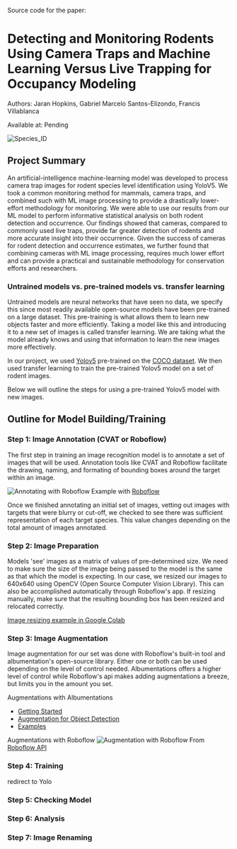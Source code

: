 Source code for the paper:
# Detecting and Monitoring Rodents Using Camera Traps and Machine Learning Versus Live Trapping for Occupancy Modeling
Authors: Jaran Hopkins, Gabriel Marcelo Santos-Elizondo, Francis Villablanca

Available at: Pending

![Species_ID](https://user-images.githubusercontent.com/52707386/127080011-22a3a9d5-acd3-4adb-afb5-0318b1cde7cf.GIF)

## Project Summary 
An artificial-intelligence machine-learning model was developed to process camera trap images for rodent species level identification using YoloV5.  We took a common monitoring method for mammals, camera traps, and combined such with ML image processing to provide a drastically lower-effort methodology for monitoring.  We were able to use our results from our ML model to perform informative statistical analysis on both rodent detection and occurrence.  Our findings showed that cameras, compared to commonly used live traps, provide far greater detection of rodents and more accurate insight into their occurrence.  Given the success of cameras for rodent detection and occurrence estimates, we further found that combining cameras with ML image processing, requires much lower effort and can provide a practical and sustainable methodology for conservation efforts and researchers.  

### Untrained models vs. pre-trained models vs. transfer learning
Untrained models are neural networks that have seen no data, we specify this since most readily available open-source models have been pre-trained on a large dataset. This pre-training is what allows them to learn new objects faster and more efficiently. Taking a model like this and introducing it to a new set of images is called transfer learning. We are taking what the model already knows and using that information to learn the new images more effectively.

In our project, we used [Yolov5](https://github.com/ultralytics/yolov5) pre-trained on the [COCO dataset](https://cocodataset.org/#home). We then used transfer learning to train the pre-trained Yolov5 model on a set of rodent images.

Below we will outline the steps for using a pre-trained Yolov5 model with new images.

## Outline for Model Building/Training

### Step 1: Image Annotation (CVAT or Roboflow)
The first step in training an image recognition model is to annotate a set of images that will be used. Annotation tools like CVAT and Roboflow facilitate the drawing, naming, and formating of bounding boxes around the target within an image.

![Annotating with Roboflow](https://github.com/rodentid-draft/project-draft/blob/main/AnnotatingWRoboflow.gif)
Example with [Roboflow](https://docs.roboflow.com/annotate)

Once we finished annotating an initial set of images, vetting out images with targets that were blurry or cut-off, we checked to see there was sufficient representation of each target species. This value changes depending on the total amount of images annotated.

### Step 2: Image Preparation
Models 'see' images as a matrix of values of pre-determined size. We need to make sure the size of the image being passed to the model is the same as that which the model is expecting. In our case, we resized our images to 640x640 using OpenCV (Open Source Computer Vision Library). This can also be accomplished automatically through Roboflow's app. If resizing manually, make sure that the resulting bounding box has been resized and relocated correctly.

[Image resizing example in Google Colab](https://github.com/rodentid-draft/project-draft/blob/main/Example_Resize_bb_and_image.ipynb)

### Step 3: Image Augmentation
Image augmentation for our set was done with Roboflow's built-in tool and albumentation's open-source library. Either one or both can be used depending on the level of control needed. Albumentations offers a higher level of control while Roboflow's api makes adding augmentations a breeze, but limits you in the amount you set.

Augmentations with Albumentations
- [Getting Started](https://github.com/albumentations-team/albumentations#getting-started)
- [Augmentation for Object Detection](https://albumentations.ai/docs/getting_started/bounding_boxes_augmentation/#bounding-boxes-augmentation)
- [Examples](https://albumentations.ai/docs/examples/example_bboxes2/)

Augmentations with Roboflow
![Augmentation with Roboflow](https://user-images.githubusercontent.com/52707386/221254106-0fecd8c5-05b6-4133-965b-23c9a480255b.png)
From [Roboflow API](https://app.roboflow.com/)

### Step 4: Training
redirect to Yolo

### Step 5: Checking Model

### Step 6: Analysis

### Step 7: Image Renaming
